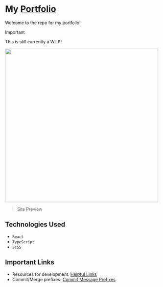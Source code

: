 # My [Portfolio](https://carsonsgit.github.io/)

Welcome to the repo for my portfolio! 
>[!IMPORTANT]
> This is still currently a W.I.P!

<img src="https://github.com/user-attachments/assets/d38451ae-dc70-4290-af6d-c597b94f99e5" width="500"/>

> Site Preview

## Technologies Used
- `React`
- `TypeScript`
- `SCSS`

## Important Links

- Resources for development: [Helpful Links](https://github.com/carsonSgit/carsonsgit.github.io/issues/9)
- Commit/Merge prefixes: [Commit Message Prefixes](https://github.com/carsonSgit/carsonsgit.github.io/issues/14)
